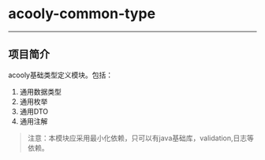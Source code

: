 acooly-common-type
==================
-------------------------

## 项目简介
acooly基础类型定义模块。包括：

1. 通用数据类型
2. 通用枚举
3. 通用DTO
4. 通用注解

>注意：本模块应采用最小化依赖，只可以有java基础库，validation,日志等依赖。


